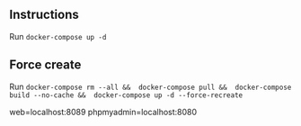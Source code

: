 
## Instructions
Run `docker-compose up -d`

## Force create
Run `docker-compose rm --all &&  docker-compose pull &&  docker-compose build --no-cache &&  docker-compose up -d --force-recreate`

web=localhost:8089
phpmyadmin=localhost:8080